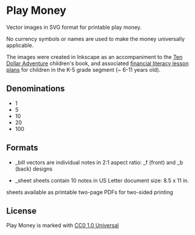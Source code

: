 # Play Money

Vector images in SVG format for printable play money. 

No currency symbols or names are used to make the money universally applicable. 

The images were created in Inkscape as an accompaniment to the [Ten Dollar Adventure](https://tendollaradventure.com) children's book, and associated [financial literacy lesson plans](https://tendollaradventure.com/printables/) for children in the K-5 grade segment (~ 6-11 years old). 


## Denominations

+ 1
+ 5
+ 10
+ 20
+ 100

## Formats

+ _bill vectors are individual notes in 2:1 aspect ratio:  _f (front) and _b (back) designs

+ _sheet sheets contain 10 notes in US Letter document size: 8.5 x 11 in. 

sheets available as printable two-page PDFs for two-sided printing

## License

Play Money is marked with [CC0 1.0 Universal](https://creativecommons.org/publicdomain/zero/1.0/?ref=chooser-v1)
